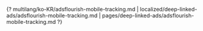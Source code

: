 {? multilang/ko-KR/adsflourish-mobile-tracking.md | localized/deep-linked-ads/adsflourish-mobile-tracking.md | pages/deep-linked-ads/adsflourish-mobile-tracking.md ?}
